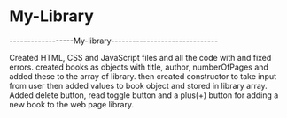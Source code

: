 # My-Library

------------------My-library------------------------------

Created HTML, CSS and JavaScript files and all the code with and fixed errors. created books as objects with title, author, numberOfPages and added these to the array of library. then created constructor to take input from user then added values to book object and stored in library array. Added delete button, read toggle button and a plus(+) button for adding a new book to the web page library.